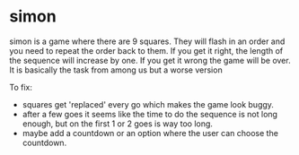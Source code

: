 # simon
simon is a game where there are 9 squares. They will flash in an order and you need to repeat the order back to them. If you get it right, the length of the sequence will increase by one. If you get it wrong the game will be over. It is basically the task from among us but a worse version

To fix:
- squares get 'replaced' every go which makes the game look buggy.
- after a few goes it seems like the time to do the sequence is not long enough, but on the first 1 or 2 goes is way too long.
- maybe add a countdown or an option where the user can choose the countdown.
